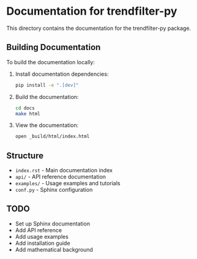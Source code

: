 # Documentation for trendfilter-py

This directory contains the documentation for the trendfilter-py package.

## Building Documentation

To build the documentation locally:

1. Install documentation dependencies:
   ```bash
   pip install -e ".[dev]"
   ```

2. Build the documentation:
   ```bash
   cd docs
   make html
   ```

3. View the documentation:
   ```bash
   open _build/html/index.html
   ```

## Structure

- `index.rst` - Main documentation index
- `api/` - API reference documentation
- `examples/` - Usage examples and tutorials
- `conf.py` - Sphinx configuration

## TODO

- Set up Sphinx documentation
- Add API reference
- Add usage examples
- Add installation guide
- Add mathematical background
